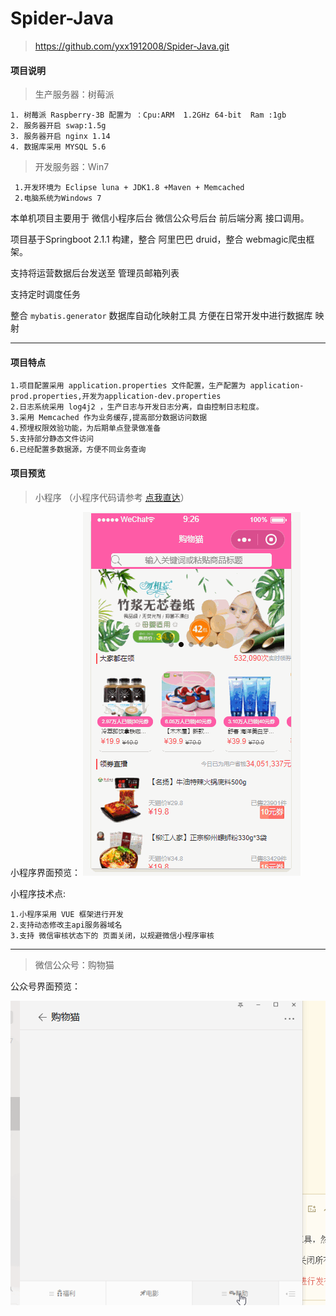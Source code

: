 # Spider-Java
>https://github.com/yxx1912008/Spider-Java.git

#### 项目说明

 >生产服务器：树莓派
	
	1. 树莓派 Raspberry-3B 配置为 ：Cpu:ARM  1.2GHz 64-bit  Ram :1gb 
	2. 服务器开启 swap:1.5g
	3. 服务器开启 nginx 1.14
	4. 数据库采用 MYSQL 5.6

>开发服务器：Win7

	 1.开发环境为 Eclipse luna + JDK1.8 +Maven + Memcached
	 2.电脑系统为Windows 7
	 


 本单机项目主要用于 微信小程序后台 微信公众号后台 前后端分离 接口调用。
 
 项目基于Springboot 2.1.1 构建，整合 阿里巴巴 druid，整合 webmagic爬虫框架。
 
 支持将运营数据后台发送至 管理员邮箱列表
 
 支持定时调度任务
 
 整合 ```mybatis.generator``` 数据库自动化映射工具 方便在日常开发中进行数据库 映射
 
 --------------------------------------------------
 
  #### 项目特点
	1.项目配置采用 application.properties 文件配置，生产配置为 application-prod.properties,开发为application-dev.properties
	2.日志系统采用 log4j2 ，生产日志与开发日志分离，自由控制日志粒度。
	3.采用 Memcached 作为业务缓存,提高部分数据访问数据
	4.预埋权限效验功能，为后期单点登录做准备
	5.支持部分静态文件访问
	6.已经配置多数据源，方便不同业务查询
 

 
 #### 项目预览 
 > 小程序 （小程序代码请参考 [点我直达](https://github.com/yxx1912008/ShoppingCat)）

小程序界面预览：
![](https://github.com/yxx1912008/Spider-Java/blob/master/spider/src/main/resources/static/cat/shopcat-about.gif?raw=true)

小程序技术点:
	
	1.小程序采用 VUE 框架进行开发 
	2.支持动态修改主api服务器域名
	3.支持 微信审核状态下的 页面关闭，以规避微信小程序审核
 --------------------------------------------------
 
 >微信公众号：购物猫
 
 公众号界面预览：
 
 ![公众号介绍图](https://github.com/yxx1912008/Spider-Java/blob/master/spider/src/main/resources/static/cat/we-media-about.gif?raw=true)

 

